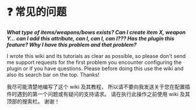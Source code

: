 # ❓ 常见的问题

_**What type of items/weapons/bows exists? Can I create item X, weapon Y... can I add this attribute, can I, can I, can I??? Has the plugin this feature? Why I have this problem and that problem?**_

I wrote this wiki and its tutorials as clear as possible,
 so please don't send me support requests for the first problem you encounter configuring the plugin or if you have questions. 
 Please before doing this use the wiki and also its search bar on the top. Thanks!

我尽可能清楚地编写了这个 wiki 及其教程，
所以请不要向我发送关于您在配置插件时遇到的第一个问题或有疑问的支持请求。 
请在执行此操作之前使用 wiki 及其顶部的搜索栏。 谢谢！